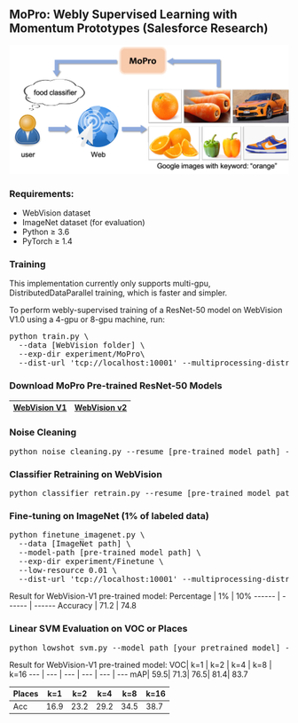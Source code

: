 ## MoPro: Webly Supervised Learning with Momentum Prototypes (Salesforce Research)
<img src="./img/blog.png" width="600">

### Requirements:
* WebVision dataset
* ImageNet dataset (for evaluation)
* Python ≥ 3.6
* PyTorch ≥ 1.4


### Training
This implementation currently only supports multi-gpu, DistributedDataParallel training, which is faster and simpler.

To perform webly-supervised training of a ResNet-50 model on WebVision V1.0 using a 4-gpu or 8-gpu machine, run: 
<pre>python train.py \ 
  --data [WebVision folder] \ 
  --exp-dir experiment/MoPro\
  --dist-url 'tcp://localhost:10001' --multiprocessing-distributed --world-size 1 --rank 0
</pre>


### Download MoPro Pre-trained ResNet-50 Models
<a href="https://storage.googleapis.com/sfr-pcl-data-research/MoPro_checkpoint/MoPro_V1_epoch90.tar">WebVision V1</a>| <a href="https://storage.googleapis.com/sfr-pcl-data-research/MoPro_checkpoint/MoPro_V2_epoch90.tar">WebVision v2</a>
------ | ------


### Noise Cleaning
<pre>python noise_cleaning.py --resume [pre-trained model path] --annotation pseudo_label.json
</pre>


### Classifier Retraining on WebVision
<pre>python classifier_retrain.py --resume [pre-trained model path] --annotation pseudo_label.json --exp-dir experiment/cRT
</pre>

### Fine-tuning on ImageNet (1% of labeled data)
<pre>python finetune_imagenet.py \
  --data [ImageNet path] \
  --model-path [pre-trained model path] \
  --exp-dir experiment/Finetune \
  --low-resource 0.01 \
  --dist-url 'tcp://localhost:10001' --multiprocessing-distributed --world-size 1 --rank 0 
</pre>

Result for WebVision-V1 pre-trained model: 
Percentage | 1% | 10% 
------ | ------ | ------
Accuracy | 71.2 | 74.8 


### Linear SVM Evaluation on VOC or Places
<pre>python lowshot_svm.py --model_path [your pretrained model] --dataset VOC --voc-path [VOC data path]
</pre>

Result for WebVision-V1 pre-trained model: 
VOC| k=1 | k=2 | k=4 | k=8 | k=16
--- | --- | --- | --- | --- | --- 
mAP| 59.5| 71.3| 76.5| 81.4| 83.7

Places| k=1 | k=2 | k=4 | k=8 | k=16
--- | --- | --- | --- | --- | --- 
Acc| 16.9| 23.2| 29.2| 34.5| 38.7
